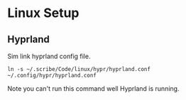 # Linux Setup

## Hyprland

Sim link hyprland config file.
```
ln -s ~/.scribe/Code/linux/hypr/hyprland.conf ~/.config/hypr/hyprland.conf
```

Note you can't run this command well Hyprland is running.
